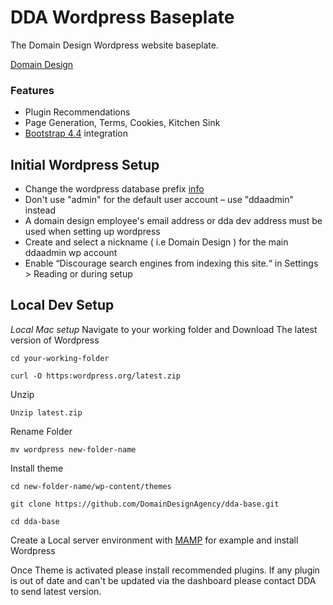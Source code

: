 # DDA Wordpress Baseplate
The Domain Design Wordpress website baseplate.

[Domain Design](https://www.domaindesignagency.com/)

### Features 
- Plugin Recommendations 
- Page Generation, Terms, Cookies, Kitchen Sink
- [Bootstrap 4.4](https://getbootstrap.com/) integration 

## Initial Wordpress Setup
- Change the wordpress database prefix [info](https://www.wpbeginner.com/wp-tutorials/how-to-change-the-wordpress-database-prefix-to-improve-security/)
- Don't use "admin" for the default user account – use "ddaadmin" instead
- A domain design employee's email address or dda dev address must be used when setting up wordpress
- Create and select a nickname ( i.e Domain Design ) for the main ddaadmin wp account
- Enable “Discourage search engines from indexing this site.“ in Settings > Reading or during setup

## Local Dev Setup
*Local Mac setup*
Navigate to your working folder and Download The latest version of Wordpress 
```
cd your-working-folder

curl -O https:wordpress.org/latest.zip
```
Unzip
```
Unzip latest.zip 
```
Rename Folder 
```
mv wordpress new-folder-name
```
Install theme
```
cd new-folder-name/wp-content/themes

git clone https://github.com/DomainDesignAgency/dda-base.git

cd dda-base
```

Create a Local server environment with [MAMP](https://www.mamp.info/en/) for example and install Wordpress 

Once Theme is activated please install recommended plugins. If any plugin is out of date and can't be updated via the dashboard please contact DDA to send latest version. 


